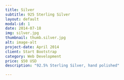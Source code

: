 ```yaml
---
title: Silver
subtitle: 925 Sterling Silver
layout: default
modal-id: 1
date: 2014-07-18
img: silver.jpg
thumbnail: thumb.silver.jpg
alt: image-alt
project-date: April 2014
client: Start Bootstrap
category: Web Development
price: $50 USD
description: "92.5% Sterling Silver, hand polished"

---
```

